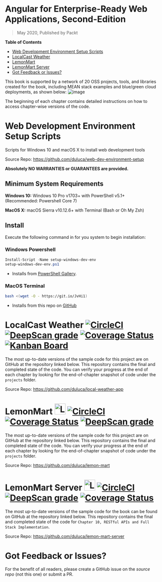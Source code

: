 # Angular for Enterprise-Ready Web Applications, Second-Edition
> May 2020, Published by Packt

**Table of Contents**

- [Web Development Environment Setup Scripts](#web-development-environment-setup-scripts)
- [LocalCast Weather](#localcast-weather----)
- [LemonMart](#lemonmart----)
- [LemonMart Server](#lemonmart-server----)
- [Got Feedback or Issues?](#got-feedback-or-issues)

This book is supported by a network of 20 OSS projects, tools, and libraries created for the book, including MEAN stack examples and blue/green cloud deployments, as shown below:
![image](https://user-images.githubusercontent.com/822159/82948621-183c9b00-9f70-11ea-9e66-25c46b30bd86.png)

The beginning of each chapter contains detailed instructions on how to access chapter-wise versions of the code. 

# Web Development Environment Setup Scripts

Scripts for Windows 10 and macOS X to install web development tools

Source Repo: https://github.com/duluca/web-dev-environment-setup

__Absolutely NO WARRANTIES or GUARANTEES are provided.__

## Minimum System Requirements
__Windows 10:__ Windows 10 Pro v1703+ with PowerShell v5.1+ (Recommended: Powershell Core 7)

__MacOS X:__ macOS Sierra v10.12.6+ with Terminal (Bash or Oh My Zsh)

## Install

Execute the following command in for you system to begin installation:

### Windows Powershell
```powershell
Install-Script -Name setup-windows-dev-env
setup-windows-dev-env.ps1
```
* Installs from [PowerShell Gallery](https://www.powershellgallery.com/packages/setup-windows-dev-env).

### MacOS Terminal
```bash
bash <(wget -O - https://git.io/JvHi1)
```
* Installs from this repo on [GitHub](https://git.io/JvHi1)

# LocalCast Weather [![CircleCI](https://circleci.com/gh/duluca/local-weather-app/tree/master.svg?style=svg)](https://circleci.com/gh/duluca/local-weather-app/tree/master) [![DeepScan grade](https://deepscan.io/api/teams/1906/projects/5034/branches/39254/badge/grade.svg)](https://deepscan.io/dashboard#view=project&tid=1906&pid=5034&bid=39254) [![Coverage Status](https://coveralls.io/repos/github/duluca/local-weather-app/badge.svg?branch=master)](https://coveralls.io/github/duluca/local-weather-app?branch=master) [![Kanban Board](https://img.shields.io/badge/Kanban-View%20Project%20Status-blue)](https://github.com/duluca/local-weather-app/projects/1)

The most up-to-date versions of the sample code for this project are on GitHub at the repository linked below. This repository contains the final and completed state of the code. You can verify your progress at the end of each chapter by looking for the end-of-chapter snapshot of code under the `projects` folder.

Source Repo: https://github.com/duluca/local-weather-app

# LemonMart <img src="https://user-images.githubusercontent.com/822159/76695715-1cd40180-6659-11ea-8815-00f0e1d7a209.png" alt="LemonMart" width="36"/> [![CircleCI](https://circleci.com/gh/duluca/lemon-mart.svg?style=svg)](https://circleci.com/gh/duluca/lemon-mart) [![Coverage Status](https://coveralls.io/repos/github/duluca/lemon-mart/badge.svg?branch=master)](https://coveralls.io/github/duluca/lemon-mart?branch=master) [![DeepScan grade](https://deepscan.io/api/projects/2669/branches/18284/badge/grade.svg)](https://deepscan.io/dashboard#view=project&pid=2669&bid=18284)

The most up-to-date versions of the sample code for this project are on GitHub at the repository linked below. This repository contains the final and completed state of the code. You can verify your progress at the end of each chapter by looking for the end-of-chapter snapshot of code under the `projects` folder.

Source Repo: https://github.com/duluca/lemon-mart

# LemonMart Server <img src="https://user-images.githubusercontent.com/822159/76695774-8f44e180-6659-11ea-9dea-23cd61fbd2f4.png" alt="LemonMart Server" width="36"/> [![CircleCI](https://circleci.com/gh/duluca/lemon-mart-server/tree/master.svg?style=svg)](https://circleci.com/gh/duluca/lemon-mart-server/tree/master) [![DeepScan grade](https://deepscan.io/api/teams/1906/projects/7949/branches/88772/badge/grade.svg)](https://deepscan.io/dashboard#view=project&tid=1906&pid=7949&bid=88772) [![Coverage Status](https://coveralls.io/repos/github/duluca/lemon-mart-server/badge.svg?branch=master)](https://coveralls.io/github/duluca/lemon-mart-server?branch=master)

The most up-to-date versions of the sample code for the book can be found on GitHub at the repository linked below. This repository contains the final and completed state of the code for `Chapter 10, RESTful APIs and Full Stack Implementation`.

Source Repo: https://github.com/duluca/lemon-mart-server

# Got Feedback or Issues?

For the benefit of all readers, please create a GitHub issue on the _source repo_ (not this one) or submit a PR.
